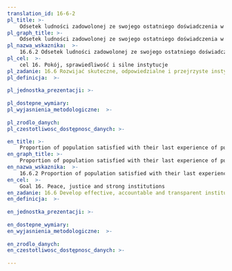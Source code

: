 ```yaml
---
translation_id: 16-6-2
pl_title: >-
    Odsetek ludności zadowolonej ze swojego ostatniego doświadczenia w kontakcie ze służbami publicznymi
pl_graph_title: >-
    Odsetek ludności zadowolonej ze swojego ostatniego doświadczenia w kontakcie ze służbami publicznymi
pl_nazwa_wskaznika:  >-
    16.6.2 Odsetek ludności zadowolonej ze swojego ostatniego doświadczenia w kontakcie ze służbami publicznymi
pl_cel:  >-
    cel 16. Pokój, sprawiedliwość i silne instytucje
pl_zadanie: 16.6 Rozwijać skuteczne, odpowiedzialne i przejrzyste instytucje na wszystkich szczeblach
pl_definicja:  >-
    
pl_jednostka_prezentacji: >-
    
pl_dostepne_wymiary: 
pl_wyjasnienia_metodologiczne:  >-
    
pl_zrodlo_danych: 
pl_czestotliwosc_dostępnosc_danych: >-

en_title: >-
    Proportion of population satisfied with their last experience of public services
en_graph_title: >-
    Proportion of population satisfied with their last experience of public services
en_nazwa_wskaznika:  >-
    16.6.2 Proportion of population satisfied with their last experience of public services
en_cel:  >-
    Goal 16. Peace, justice and strong institutions
en_zadanie: 16.6 Develop effective, accountable and transparent institutions at all levels
en_definicja:  >-
    
en_jednostka_prezentacji: >-
    
en_dostepne_wymiary: 
en_wyjasnienia_metodologiczne:  >-
    
en_zrodlo_danych: 
en_czestotliwosc_dostępnosc_danych: >-
    
---
```

